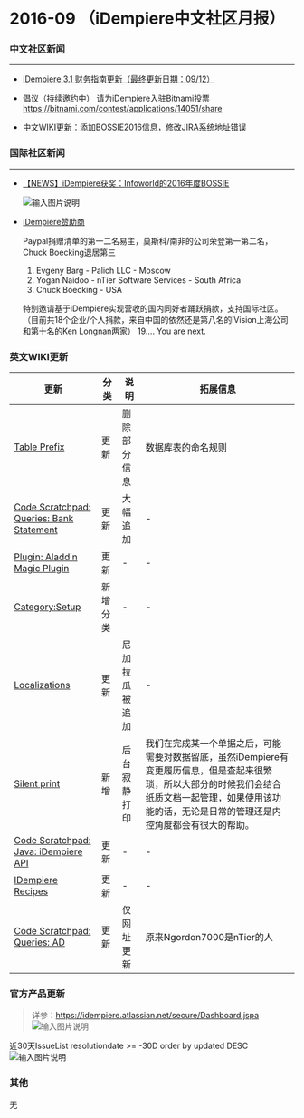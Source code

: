 2016-09 （iDempiere中文社区月报）
===

### 中文社区新闻
***
* [iDempiere 3.1 财务指南更新（最终更新日期：09/12）](http://idempiere_guide_fi.mydoc.io/)

* 倡议（持续邀约中）
  请为iDempiere入驻Bitnami投票
  https://bitnami.com/contest/applications/14051/share

* [中文WIKI更新：添加BOSSIE2016信息，修改JIRA系统地址错误](http://wiki.idempiere.org/zh/%E9%A6%96%E9%A1%B5)

### 国际社区新闻
***
* [【NEWS】iDempiere获奖：Infoworld的2016年度BOSSIE](http://osssme.org/node/136)

  ![输入图片说明](https://static.oschina.net/uploads/img/201609/24165213_vvxT.jpg "在这里输入图片标题")

* [iDempiere赞助商](http://www.idempiere.org/sponsors)

  Paypal捐赠清单的第一二名易主，莫斯科/南非的公司荣登第一第二名，Chuck Boecking退居第三
  1. Evgeny Barg - Palich LLC - Moscow
  2. Yogan Naidoo - nTier Software Services - South Africa
  3. Chuck Boecking - USA

  特别邀请基于iDempiere实现营收的国内同好者踊跃捐款，支持国际社区。（目前共18个企业/个人捐款，来自中国的依然还是第八名的iVision上海公司和第十名的Ken Longnan两家）
  19.... You are next. 

### 英文WIKI更新

 更新 | 分类 | 说明 | 拓展信息 | 
---|---|---|---|
[Table Prefix](http://wiki.idempiere.org/en/Table_Prefix) | 更新 | 删除部分信息 | 数据库表的命名规则 | 
[Code Scratchpad: Queries: Bank Statement](http://wiki.idempiere.org/en/Code_Scratchpad:_Queries:_Bank_Statement) | 更新 | 大幅追加 | - | 
[Plugin: Aladdin Magic Plugin](http://wiki.idempiere.org/en/Plugin:_Aladdin_Magic_Plugin) | 更新 | - | - | 
[Category:Setup](http://wiki.idempiere.org/en/Category:Setup) | 新增分类 | - | - | 
[Localizations](http://wiki.idempiere.org/en/Localizations) | 更新 | 尼加拉瓜被追加 | - | 
[Silent print](http://wiki.idempiere.org/en/Silent_print) | 新增 | 后台寂静打印 | 我们在完成某一个单据之后，可能需要对数据留底，虽然iDempiere有变更履历信息，但是查起来很繁琐，所以大部分的时候我们会结合纸质文档一起管理，如果使用该功能的话，无论是日常的管理还是内控角度都会有很大的帮助。 | 
[Code Scratchpad: Java: iDempiere API](http://wiki.idempiere.org/en/Code_Scratchpad:_Java:_iDempiere_API) | 更新 | - | - | 
[IDempiere Recipes](http://wiki.idempiere.org/en/IDempiere_Recipes) | 更新 | - | - | 
[Code Scratchpad: Queries: AD](http://wiki.idempiere.org/en/Code_Scratchpad:_Queries:_AD) | 更新 | 仅网址更新 | 原来Ngordon7000是nTier的人 | 

### 官方产品更新
 > 详参：https://idempiere.atlassian.net/secure/Dashboard.jspa
![输入图片说明](https://static.oschina.net/uploads/img/201609/30103453_Lqmi.png "在这里输入图片标题")

 近30天IssueList
 resolutiondate >= -30D order by updated DESC
![输入图片说明](https://static.oschina.net/uploads/img/201609/30104125_rJYs.png "在这里输入图片标题")

### 其他

无




